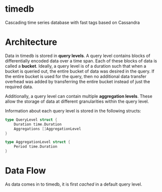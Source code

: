 timedb
======

Cascading time series database with fast tags based on Cassandra

# Architecture

Data in timedb is stored in **query levels**. A query level contains blocks of differentially encoded data over a time span. Each of these blocks of data is called a **bucket**. Ideally, a query level is of a duration such that when a bucket is queried out, the entire bucket of data was desired in the query. If the entire bucket is used for the query, then no additional data transfer overhead was added by transferring the entire bucket instead of just the required data.

Additionally, a query level can contain multiple **aggregation levels**. These allow the storage of data at different granularities within the query level.

Information about each query level is stored in the following structs:

````go
type QueryLevel struct {
    Duration time.Duration
    Aggregations []AggregationLevel
}

type AggregationLevel struct {
    Period time.Duration
}
````

# Data Flow

As data comes in to timedb, it is first *cached* in a default query level.
